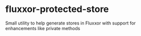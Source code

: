 # fluxxor-protected-store
Small utility to help generate stores in Fluxxor with support for enhancements like private methods
